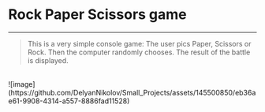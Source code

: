 # **Rock Paper Scissors game**
___
> This is a very simple console game:
> The user pics Paper, Scissors or Rock. Then the computer randomly chooses. The result of the battle is displayed.
<br>
![image](https://github.com/DelyanNikolov/Small_Projects/assets/145500850/eb36ae61-9908-4314-a557-8886fad11528)
